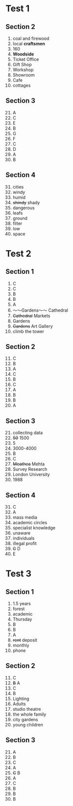 # Test 1

## Section 2

1. coal and firewood
2. local **craftsmen**
3. 160
4. **Woodside**
5. Ticket Office
6. Gift Shop
7. Workshop
8. Showroom
9. Cafe
10. cottages

## Section 3

21. A
22. C
23. E
24. B
25. G
26. F
27. C
28. D
29. A
30. B

## Section 4

31. cities
32. windy
33. humid
34. ~~shindy~~ shady
35. dangerous
36. leafs
37. ground
38. filter
39. low
40. space


# Test 2

## Section 1
1. C
2. C
3. B
4. B
5. A
6. ～～Gardens～～ Cathedral
7. ~~Cathedral~~ Markets
8. Gardens
9. ~~Gardens~~ Art Gallery
10. climb the tower

## Section 2
11. C
12. B
13. A
14. C
15. B
16. C
17. A
18. B
19. B
20. A

## Section 3

21. collecting data
22. ~~50~~ 1500
23. 5
24. 3000-4000
25. B
26. C
27. ~~Meathea~~ Mehta
28. Survey Research
29. London University
30. 1988

## Section 4

31. C
32. A
33. mass media
34. academic circles
35. specialist knowledge
36. unaware
37. individuals
38. illegal profit
39. ~~C~~ D
40. E

# Test 3

## Section 1

1. 1.5 years
2. forest
3. academic
4. Thursday
5. B
6. B
7. A
8. ~~rent~~ deposit
9. monthly
10. phone

## Section 2

11. C
12. ~~B~~ A
13. C
14. B
15. Lighting
16. Adults
17. studio theatre
18. the whole family
19. city gardens
20. young children

## Section 3

21. A
22. B
23. C
24. A
25. ~~C~~ B
26. A
27. C
28. B
29. B
30. B
